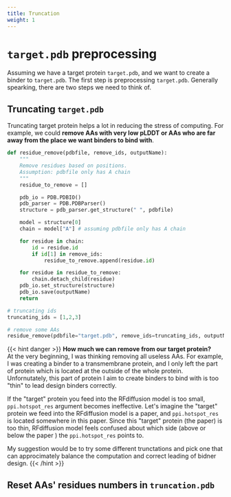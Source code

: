 ```yaml
---
title: Truncation
weight: 1
---
```

# `target.pdb` preprocessing

Assuming we have a target protein `target.pdb`, and we want to create a binder to `target.pdb`. The first step is preprocessing `target.pdb`. Generally spearking, there are two steps we need to think of.

## Truncating `target.pdb` 
Truncating target protein helps a lot in reducing the stress of computing. For example, we could **remove AAs with very low pLDDT or AAs who are far away from the place we want binders to bind with**. 

```python
def residue_remove(pdbfile, remove_ids, outputName):
    """
    Remove residues based on positions.
    Assumption: pdbfile only has A chain
    """
    residue_to_remove = []

    pdb_io = PDB.PDBIO()
    pdb_parser = PDB.PDBParser()
    structure = pdb_parser.get_structure(" ", pdbfile)

    model = structure[0]
    chain = model["A"] # assuming pdbfile only has A chain

    for residue in chain:
        id = residue.id
        if id[1] in remove_ids: 
            residue_to_remove.append(residue.id)

    for residue in residue_to_remove:
        chain.detach_child(residue)
    pdb_io.set_structure(structure)
    pdb_io.save(outputName)
    return 

# truncating ids
truncating_ids = [1,2,3]

# remove some AAs
residue_remove(pdbfile="target.pdb", remove_ids=truncating_ids, outputName="truncation.pdb")
```


{{< hint danger >}}
**How much we can remove from our target protein?**  
At the very beginning, I was thinking removing all useless AAs. For example, I was creating a binder to a transmembrane protein, and I only left the part of protein which is located at the outside of the whole protein. Unfornutately, this part of protein I aim to create binders to bind with is too "thin" to lead design binders correctly.

If the "target" protein you feed into the RFdiffusion model is too small, `ppi.hotspot_res` argument becomes ineffective. Let's imagine the "target" protein we feed into the RFdiffusion model is a paper, and `ppi.hotspot_res` is located somewhere in this paper. Since this "target" protein (the paper) is too thin, RFdiffusion model feels confused about which side (above or below the paper ) the `ppi.hotspot_res` points to.

My suggestion would be to try some different trunctations and pick one that can approcimately balance the computation and correct leading of bidner design.
{{< /hint >}}


## Reset AAs' residues numbers in `truncation.pdb`

